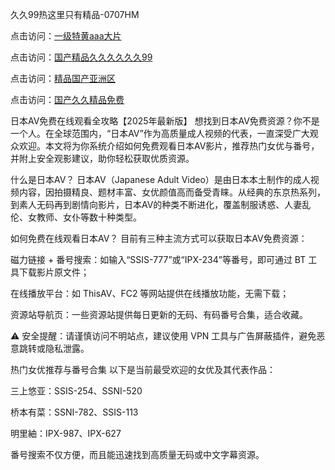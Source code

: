 久久99热这里只有精品-0707HM

点击访问：<a href="https://vassv.pages.dev/">一级特黄aaa大片</a>

点击访问：<a href="https://rtj-3zo.pages.dev/">国产精品久久久久久久99</a>

点击访问：<a href="https://cfad.pages.dev/">精品国产亚洲区</a>

点击访问：<a href="https://gda-c7m.pages.dev/">国产久久精品免费</a>

日本AV免费在线观看全攻略【2025年最新版】
想找到日本AV免费资源？你不是一个人。在全球范围内，“日本AV”作为高质量成人视频的代表，一直深受广大观众欢迎。本文将为你系统介绍如何免费观看日本AV影片，推荐热门女优与番号，并附上安全观影建议，助你轻松获取优质资源。

什么是日本AV？
日本AV（Japanese Adult Video）是由日本本土制作的成人视频内容，因拍摄精良、题材丰富、女优颜值高而备受青睐。从经典的东京热系列，到素人无码再到剧情向影片，日本AV的种类不断进化，覆盖制服诱惑、人妻乱伦、女教师、女仆等数十种类型。

如何免费在线观看日本AV？
目前有三种主流方式可以获取日本AV免费资源：

磁力链接 + 番号搜索：如输入“SSIS-777”或“IPX-234”等番号，即可通过 BT 工具下载影片原文件；

在线播放平台：如 ThisAV、FC2 等网站提供在线播放功能，无需下载；

资源站导航页：一些资源站提供每日更新的无码、有码番号合集，适合收藏。

⚠️ 安全提醒：请谨慎访问不明站点，建议使用 VPN 工具与广告屏蔽插件，避免恶意跳转或隐私泄露。

热门女优推荐与番号合集
以下是当前最受欢迎的女优及其代表作品：

三上悠亚：SSIS-254、SSNI-520

桥本有菜：SSNI-782、SSIS-113

明里紬：IPX-987、IPX-627

番号搜索不仅方便，而且能迅速找到高质量无码或中文字幕资源。



<span style="display:none;">[Canonical link](）</span>
